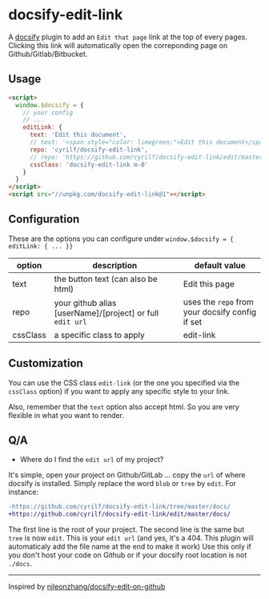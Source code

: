 # docsify-edit-link

A [docsify](https://github.com/docsifyjs/docsify) plugin to add an `Edit that page` link at the top of every pages. Clicking this link will automatically open the correponding page on Github/Gitlab/Bitbucket.

## Usage

```html
<script>
  window.$docsify = {
    // your config
    // ...
    editLink: {
      text: 'Edit this document',
      // text: '<span style="color: limegreen;">Edit this document</span>',
      repo: 'cyrilf/docsify-edit-link',
      // repo: 'https://github.com/cyrilf/docsify-edit-link/edit/master/docs/',
      cssClass: 'docsify-edit-link m-0'
    }
  }
</script>
<script src="//unpkg.com/docsify-edit-link@1"></script>
```

## Configuration

These are the options you can configure under `window.$docsify = { editLink: { ... }}`

| option | description | default value |
|-|-|-|
| text | the button text (can also be html) | Edit this page |
| repo | your github alias [userName]/[project] or full `edit url` | uses the `repo` from your docsify config if set |
| cssClass | a specific class to apply | edit-link |


## Customization

You can use the CSS class `edit-link` (or the one you specified via the `cssClass` option) if you want to apply any specific style to your link.

Also, remember that the `text` option also accept html. So you are very flexible in what you want to render.

## Q/A

- Where do I find the `edit url` of my project?

It's simple, open your project on Github/GitLab ... copy the `url` of where docsify is installed. Simply replace the word `blob` or `tree` by `edit`. For instance:

```diff
-https://github.com/cyrilf/docsify-edit-link/tree/master/docs/
+https://github.com/cyrilf/docsify-edit-link/edit/master/docs/
```
The first line is the root of your project.
The second line is the same but `tree` is now `edit`.
This is your `edit url` (and yes, it's a 404. This plugin will automaticaly add the file name at the end to make it work)
Use this only if you don't host your code on Github or if your docsify root location is not `./docs`.

----

Inspired by [njleonzhang/docsify-edit-on-github](https://github.com/njleonzhang/docsify-edit-on-github)
